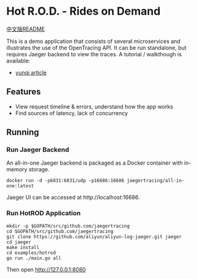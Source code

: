 # Hot R.O.D. - Rides on Demand

[中文版README](/examples/hotrod/README_CN.md)

This is a demo application that consists of several microservices and illustrates
the use of the OpenTracing API. It can be run standalone, but requires Jaeger backend
to view the traces. A tutorial / walkthough is available:
* [yunqi article](/README.JAEGER.md)

## Features

* View request timeline & errors, understand how the app works
* Find sources of latency, lack of concurrency

## Running

### Run Jaeger Backend

An all-in-one Jaeger backend is packaged as a Docker container with in-memory storage.

```
docker run -d -p6831:6831/udp -p16686:16686 jaegertracing/all-in-one:latest
```

Jaeger UI can be accessed at http://localhost:16686.

### Run HotROD Application

```
mkdir -p $GOPATH/src/github.com/jaegertracing
cd $GOPATH/src/github.com/jaegertracing
git clone https://github.com/aliyun/aliyun-log-jaeger.git jaeger
cd jaeger
make install
cd examples/hotrod
go run ./main.go all
```

Then open http://127.0.0.1:8080

